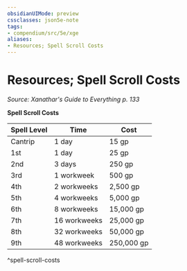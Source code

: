 ```yaml
---
obsidianUIMode: preview
cssclasses: json5e-note
tags:
- compendium/src/5e/xge
aliases:
- Resources; Spell Scroll Costs
---
```

# Resources; Spell Scroll Costs
*Source: Xanathar's Guide to Everything p. 133* 

**Spell Scroll Costs**

| Spell Level | Time | Cost |
|-------------|------|------|
| Cantrip | 1 day | 15 gp |
| 1st | 1 day | 25 gp |
| 2nd | 3 days | 250 gp |
| 3rd | 1 workweek | 500 gp |
| 4th | 2 workweeks | 2,500 gp |
| 5th | 4 workweeks | 5,000 gp |
| 6th | 8 workweeks | 15,000 gp |
| 7th | 16 workweeks | 25,000 gp |
| 8th | 32 workweeks | 50,000 gp |
| 9th | 48 workweeks | 250,000 gp |
^spell-scroll-costs